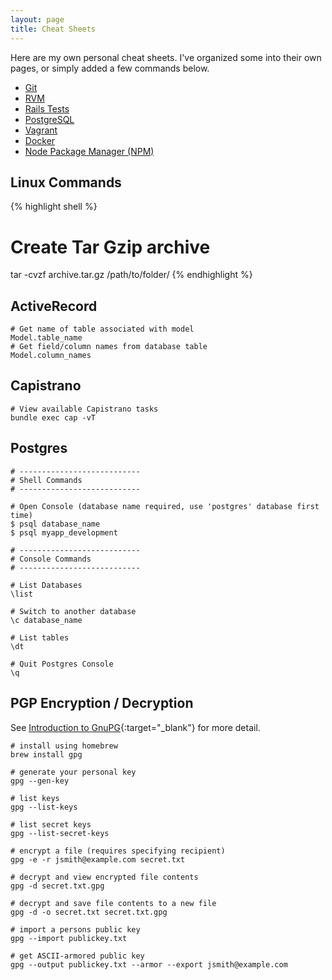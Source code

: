 ```yaml
---
layout: page
title: Cheat Sheets
---
```

Here are my own personal cheat sheets. I've organized some into their own pages, or simply added a few commands below.

* [Git](/cheat-sheets/git/)
* [RVM](/cheat-sheets/rvm/)
* [Rails Tests](/cheat-sheets/rails-tests/)
* [PostgreSQL](/cheat-sheets/postgresql/)
* [Vagrant](/cheat-sheets/vagrant/)
* [Docker](/cheat-sheets/docker/)
* [Node Package Manager (NPM)](/cheat-sheets/npm/)

## Linux Commands

{% highlight shell %}
# Create Tar Gzip archive
tar -cvzf archive.tar.gz /path/to/folder/
{% endhighlight %}

## ActiveRecord

```
# Get name of table associated with model
Model.table_name
# Get field/column names from database table
Model.column_names
```

## Capistrano

```
# View available Capistrano tasks
bundle exec cap -vT
```

## Postgres
```
# ---------------------------
# Shell Commands
# ---------------------------

# Open Console (database name required, use 'postgres' database first time)
$ psql database_name
$ psql myapp_development

# ---------------------------
# Console Commands
# ---------------------------

# List Databases
\list

# Switch to another database
\c database_name

# List tables
\dt

# Quit Postgres Console
\q
```

## PGP Encryption / Decryption
See [Introduction to GnuPG](http://www.ianatkinson.net/computing/gnupg.htm){:target="_blank"} for more detail.

```
# install using homebrew
brew install gpg

# generate your personal key
gpg --gen-key

# list keys
gpg --list-keys

# list secret keys
gpg --list-secret-keys

# encrypt a file (requires specifying recipient)
gpg -e -r jsmith@example.com secret.txt

# decrypt and view encrypted file contents
gpg -d secret.txt.gpg

# decrypt and save file contents to a new file
gpg -d -o secret.txt secret.txt.gpg

# import a persons public key
gpg --import publickey.txt

# get ASCII-armored public key
gpg --output publickey.txt --armor --export jsmith@example.com
```
